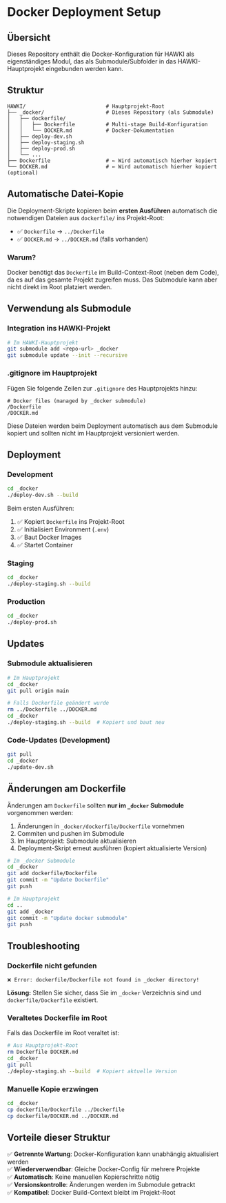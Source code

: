 # Docker Deployment Setup

## Übersicht

Dieses Repository enthält die Docker-Konfiguration für HAWKI als eigenständiges Modul, das als Submodule/Subfolder in das HAWKI-Hauptprojekt eingebunden werden kann.

## Struktur

```
HAWKI/                          # Hauptprojekt-Root
├── _docker/                    # Dieses Repository (als Submodule)
│   ├── dockerfile/
│   │   ├── Dockerfile          # Multi-stage Build-Konfiguration
│   │   └── DOCKER.md           # Docker-Dokumentation
│   ├── deploy-dev.sh
│   ├── deploy-staging.sh
│   ├── deploy-prod.sh
│   └── ...
├── Dockerfile                  # ← Wird automatisch hierher kopiert
└── DOCKER.md                   # ← Wird automatisch hierher kopiert (optional)
```

## Automatische Datei-Kopie

Die Deployment-Skripte kopieren beim **ersten Ausführen** automatisch die notwendigen Dateien aus `dockerfile/` ins Projekt-Root:

- ✅ `Dockerfile` → `../Dockerfile`
- ✅ `DOCKER.md` → `../DOCKER.md` (falls vorhanden)

### Warum?

Docker benötigt das `Dockerfile` im Build-Context-Root (neben dem Code), da es auf das gesamte Projekt zugreifen muss. Das Submodule kann aber nicht direkt im Root platziert werden.

## Verwendung als Submodule

### Integration ins HAWKI-Projekt

```bash
# Im HAWKI-Hauptprojekt
git submodule add <repo-url> _docker
git submodule update --init --recursive
```

### .gitignore im Hauptprojekt

Fügen Sie folgende Zeilen zur `.gitignore` des Hauptprojekts hinzu:

```gitignore
# Docker files (managed by _docker submodule)
/Dockerfile
/DOCKER.md
```

Diese Dateien werden beim Deployment automatisch aus dem Submodule kopiert und sollten nicht im Hauptprojekt versioniert werden.

## Deployment

### Development

```bash
cd _docker
./deploy-dev.sh --build
```

Beim ersten Ausführen:
1. ✅ Kopiert `Dockerfile` ins Projekt-Root
2. ✅ Initialisiert Environment (`.env`)
3. ✅ Baut Docker Images
4. ✅ Startet Container

### Staging

```bash
cd _docker
./deploy-staging.sh --build
```

### Production

```bash
cd _docker
./deploy-prod.sh
```

## Updates

### Submodule aktualisieren

```bash
# Im Hauptprojekt
cd _docker
git pull origin main

# Falls Dockerfile geändert wurde
rm ../Dockerfile ../DOCKER.md
cd _docker
./deploy-staging.sh --build  # Kopiert und baut neu
```

### Code-Updates (Development)

```bash
git pull
cd _docker
./update-dev.sh
```

## Änderungen am Dockerfile

Änderungen am `Dockerfile` sollten **nur im `_docker` Submodule** vorgenommen werden:

1. Änderungen in `_docker/dockerfile/Dockerfile` vornehmen
2. Commiten und pushen im Submodule
3. Im Hauptprojekt: Submodule aktualisieren
4. Deployment-Skript erneut ausführen (kopiert aktualisierte Version)

```bash
# Im _docker Submodule
cd _docker
git add dockerfile/Dockerfile
git commit -m "Update Dockerfile"
git push

# Im Hauptprojekt
cd ..
git add _docker
git commit -m "Update docker submodule"
git push
```

## Troubleshooting

### Dockerfile nicht gefunden

```
❌ Error: dockerfile/Dockerfile not found in _docker directory!
```

**Lösung:** Stellen Sie sicher, dass Sie im `_docker` Verzeichnis sind und `dockerfile/Dockerfile` existiert.

### Veraltetes Dockerfile im Root

Falls das Dockerfile im Root veraltet ist:

```bash
# Aus Hauptprojekt-Root
rm Dockerfile DOCKER.md
cd _docker
git pull
./deploy-staging.sh --build  # Kopiert aktuelle Version
```

### Manuelle Kopie erzwingen

```bash
cd _docker
cp dockerfile/Dockerfile ../Dockerfile
cp dockerfile/DOCKER.md ../DOCKER.md
```

## Vorteile dieser Struktur

✅ **Getrennte Wartung**: Docker-Konfiguration kann unabhängig aktualisiert werden  
✅ **Wiederverwendbar**: Gleiche Docker-Config für mehrere Projekte  
✅ **Automatisch**: Keine manuellen Kopierschritte nötig  
✅ **Versionskontrolle**: Änderungen werden im Submodule getrackt  
✅ **Kompatibel**: Docker Build-Context bleibt im Projekt-Root  
